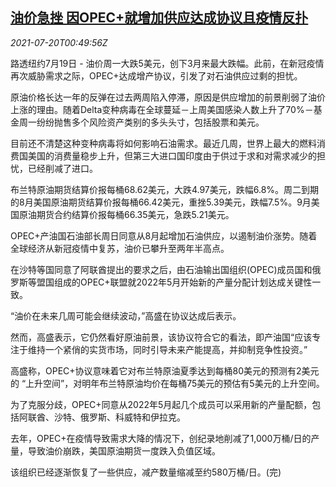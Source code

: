 <!--1626742863000-->
[油价急挫 因OPEC+就增加供应达成协议且疫情反扑](https://cn.reuters.com/article/oil-close-0719-mon-idCNKBS2EQ01F)
------

<div><i>2021-07-20T00:49:56Z</i></div><p>路透纽约7月19日 - 油价周一大跌5美元，创下3月来最大跌幅。此前，在新冠疫情再次威胁需求之际，OPEC+达成增产协议，引发了对石油供应过剩的担忧。</p><p>原油价格长达一年的反弹在过去两周陷入停滞，原因是供应增加的前景削弱了油价上涨的理由。随着Delta变种病毒在全球蔓延－上周美国感染人数上升了70%－基金周一纷纷抛售多个风险资产类别的多头头寸，包括股票和美元。</p><p>目前还不清楚这种变种病毒将如何影响石油需求。最近几周，世界上最大的燃料消费国美国的消费量稳步上升，但第三大进口国印度由于供过于求和对需求减少的担忧，已经削减了进口。</p><p>布兰特原油期货结算价报每桶68.62美元，大跌4.97美元，跌幅6.8%。周二到期的8月美国原油期货结算价报每桶66.42美元，重挫5.39美元，跌幅7.5%。9月美国原油期货合约结算价报每桶66.35美元，急跌5.21美元。</p><p>OPEC+产油国石油部长周日同意从8月起增加石油供应，以遏制油价涨势。随着全球经济从新冠疫情中复苏，油价已攀升至两年半高点。</p><p>在沙特等国同意了阿联酋提出的要求之后，由石油输出国组织(OPEC)成员国和俄罗斯等盟国组成的OPEC+联盟就2022年5月开始新的产量分配计划达成关键性一致。</p><p>“油价在未来几周可能会继续波动，”高盛在协议达成后表示。</p><p>然而，高盛表示，它仍然看好原油前景，该协议符合它的看法，即产油国“应该专注于维持一个紧俏的实货市场，同时引导未来产能提高，并抑制竞争性投资。”</p><p>高盛称，OPEC+协议意味着它对布兰特原油夏季达到每桶80美元的预测有2美元的 “上升空间”，对明年布兰特原油均价在每桶75美元的预估有5美元的上升空间。</p><p>为了克服分歧，OPEC+同意从2022年5月起几个成员可以采用新的产量配额，包括阿联酋、沙特、俄罗斯、科威特和伊拉克。</p><p>去年，OPEC+在疫情导致需求大降的情况下，创纪录地削减了1,000万桶/日的产量，导致油价崩跌，美国原油期货一度跌入负值区域。</p><p>该组织已经逐渐恢复了一些供应，减产数量缩减至约580万桶/日。(完)</p>
